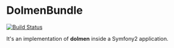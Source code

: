 DolmenBundle
============

[![Build Status](https://travis-ci.org/Djeg/dolmen-bundle.svg)](https://travis-ci.org/Djeg/dolmen-bundle)

It's an implementation of **dolmen** inside a Symfony2 application.
